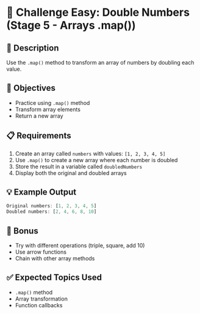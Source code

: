 # 🎯 Challenge Easy: Double Numbers (Stage 5 - Arrays .map())

## 📝 Description

Use the `.map()` method to transform an array of numbers by doubling each value.

## 🎯 Objectives

- Practice using `.map()` method
- Transform array elements
- Return a new array

## 📋 Requirements

1. Create an array called `numbers` with values: `[1, 2, 3, 4, 5]`
2. Use `.map()` to create a new array where each number is doubled
3. Store the result in a variable called `doubledNumbers`
4. Display both the original and doubled arrays

## 💡 Example Output

```javascript
Original numbers: [1, 2, 3, 4, 5]
Doubled numbers: [2, 4, 6, 8, 10]
```

## 🚀 Bonus

- Try with different operations (triple, square, add 10)
- Use arrow functions
- Chain with other array methods

## ✅ Expected Topics Used

- `.map()` method
- Array transformation
- Function callbacks
